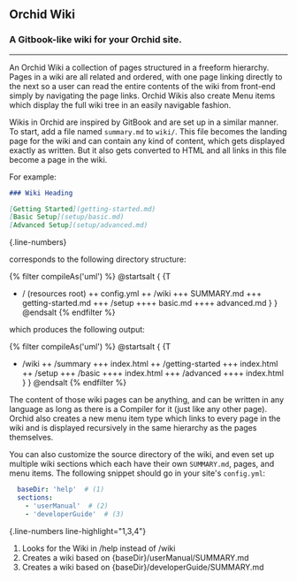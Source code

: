 ---
---

## Orchid Wiki

### A Gitbook-like wiki for your Orchid site.

***

An Orchid Wiki a collection of pages structured in a freeform hierarchy. Pages in a wiki are all related and ordered, 
with one page linking directly to the next so a user can read the entire contents of the wiki from front-end simply by 
navigating the page links. Orchid Wikis also create Menu items which display the full wiki tree in an easily navigable
fashion.

Wikis in Orchid are inspired by GitBook and are set up in a similar manner. To start, add a file named `summary.md` to
`wiki/`. This file becomes the landing page for the wiki and can contain any kind of content, which gets displayed 
exactly as written. But it also gets converted to HTML and all links in this file become a page in the wiki. 

For example: 

```markdown
### Wiki Heading

[Getting Started](getting-started.md)
[Basic Setup](setup/basic.md)
[Advanced Setup](setup/advanced.md)
```
{.line-numbers}

corresponds to the following directory structure:

{% filter compileAs('uml') %}
@startsalt
{
{T
+ / (resources root)
++ config.yml
++ /wiki
+++ SUMMARY.md
+++ getting-started.md
+++ /setup
++++ basic.md
++++ advanced.md
}
}
@endsalt
{% endfilter %}


which produces the following output:

{% filter compileAs('uml') %}
@startsalt
{
{T
+ /wiki
++ /summary
+++ index.html
++ /getting-started
+++ index.html
++ /setup
+++ /basic
++++ index.html
+++ /advanced
++++ index.html
}
}
@endsalt
{% endfilter %}

The content of those wiki pages can be anything, and can be written in any language as long as there is a Compiler for 
it (just like any other page). Orchid also creates a new menu item type which links to every page in the wiki and is 
displayed recursively in the same hierarchy as the pages themselves. 

You can also customize the source directory of the wiki, and even set up multiple wiki sections which each have their 
own `SUMMARY.md`, pages, and menu items. The following snippet should go in your site's `config.yml`:

```yaml
  baseDir: 'help'  # (1) 
  sections:
    - 'userManual'  # (2)
    - 'developerGuide'  # (3)
```
{.line-numbers line-highlight="1,3,4"}

1) Looks for the Wiki in /help instead of /wiki
2) Creates a wiki based on {baseDir}/userManual/SUMMARY.md
3) Creates a wiki based on {baseDir}/developerGuide/SUMMARY.md